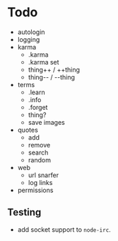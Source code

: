 # Todo

- autologin
- logging
- karma
  - .karma
  - .karma set
  - thing++ / ++thing
  - thing-- / --thing
- terms
  - .learn
  - .info
  - .forget
  - thing?
  - save images
- quotes
  - add
  - remove
  - search
  - random
- web
  - url snarfer
  - log links
- permissions

## Testing

- add socket support to `node-irc`.
